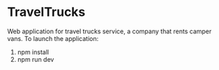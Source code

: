 # TravelTrucks
Web application for travel trucks service, a company that rents camper vans.
To launch the application:
1. npm install
2. npm run dev